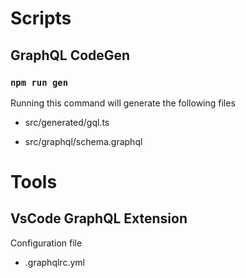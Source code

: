 # Scripts

## GraphQL CodeGen

### `npm run gen`

Running this command will generate the following files

- src/generated/gql.ts

- src/graphql/schema.graphql

# Tools

## VsCode GraphQL Extension

Configuration file

- .graphqlrc.yml
